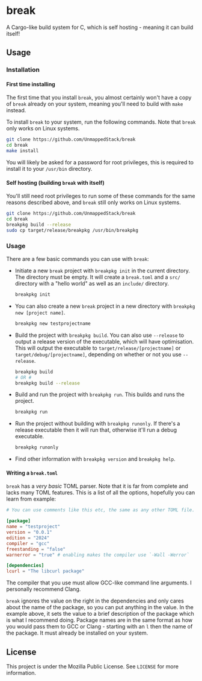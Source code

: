 # break

A Cargo-like build system for C, which is self hosting - meaning it can build itself!

## Usage
### Installation
#### First time installing
The first time that you install `break`, you almost certainly won't have a copy of `break` already on your system, meaning you'll need to build with `make` instead.

To install `break` to your system, run the following commands. Note that `break` only works on Linux systems.

```bash
git clone https://github.com/UnmappedStack/break
cd break
make install
```

You will likely be asked for a password for root privileges, this is required to install it to your `/usr/bin` directory.

#### Self hosting (building `break` with itself)
You'll still need root privileges to run some of these commands for the same reasons described above, and `break` still only works on Linux systems.

```bash
git clone https://github.com/UnmappedStack/break
cd break
breakpkg build --release
sudo cp target/release/breakpkg /usr/bin/breakpkg
```

### Usage
There are a few basic commands you can use with `break`:

- Initiate a new `break` project with `breakpkg init` in the current directory. The directory must be empty. It will create a `break.toml` and a `src/` directory with a "hello world" as well as an `include/` directory.
    ```bash
    breakpkg init
    ```
- You can also create a new `break` project in a new directory with `breakpkg new [project name]`.
    ```bash
    breakpkg new testprojectname
    ```
- Build the project with `breakpkg build`. You can also use `--release` to output a release version of the executable, which will have optimisation. This will output the executable to `target/release/[projectname]` or `target/debug/[projectname]`, depending on whether or not you use `--release`.
    ```bash
    breakpkg build
    # OR #
    breakpkg build --release
    ```
- Build and run the project with `breakpkg run`. This builds and runs the project.
    ```bash
    breakpkg run
    ```
- Run the project without building with `breakpkg runonly`. If there's a release executable then it will run that, otherwise it'll run a debug executable.
    ```bash
    breakpkg runonly
    ```
- Find other information with `breakpkg version` and `breakpkg help`.

#### Writing a `break.toml`
`break` has a *very basic* TOML parser. Note that it is far from complete and lacks many TOML features. This is a list of all the options, hopefully you can learn from example:
```toml
# You can use comments like this etc, the same as any other TOML file.

[package]
name = "testproject"
version = "0.0.1"
edition = "2024"
compiler = "gcc"
freestanding = "false"
warnerror = "true" # enabling makes the compiler use `-Wall -Werror`

[dependencies]
lcurl = "The libcurl package"
```
The compiler that you use must allow GCC-like command line arguments. I personally recommend Clang.

`break` ignores the value on the right in the dependencies and only cares about the name of the package, so you can put anything in the value. In the example above, it sets the value to a brief description of the package which is what I recommend doing. Package names are in the same format as how you would pass them to GCC or Clang - starting with an `l` then the name of the package. It must already be installed on your system.

## License

This project is under the Mozilla Public License. See `LICENSE` for more information.
